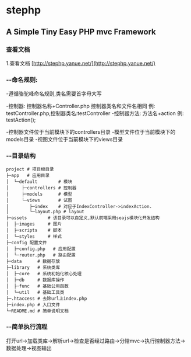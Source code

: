 stephp
======
A Simple Tiny Easy PHP mvc Framework
------------------------------------
### 查看文档
1.查看文档 [http://stephp.yanue.net/](http://stephp.yanue.net/)<br />

### --命名规则:

-遵循骆驼峰命名规则,类名需要首字母大写

-控制器: 控制器名称+Controller.php 控制器类名和文件名相同 例: testController.php,控制器类名:testController
-控制器方法: 方法名+action 例: testAction();

-控制器文件位于当前模块下的controllers目录
-模型文件位于当前模块下的models目录
-视图文件位于当前模块下的views目录

### --目录结构
    project # 项目根目录
    ├─app   # 应用目录
    │  └─default        # 模块
    │     ├─controllers # 控制器
    │     ├─models      # 模型
    │     └─views       # 试图
    │        ├─index    # 对应于IndexController->indexAction.
    │        └─layout.php # layout
    ├─assets        # 该目录可以自定义,默认前端采用seajs模块化开发结构
    │  ├─images     # 图片
    │  ├─scripts    # 脚本
    │  └─styles     # 样式
    ├─config 配置文件
    │  ├─config.php   # 应用配置
    │  └─router.php   # 路由配置
    ├─data      # 数据存放
    ├─library   # 系统类库
    │  ├─core   # 系统初始化核心处理
    │  ├─db     # 数据库操作
    │  ├─func   # 基础公用函数
    │  └─util   # 基础工具类
    ├─.htaccess # 去除url上index.php
    ├─index.php # 入口文件
    └─README.md # 简单说明文档

### --简单执行流程
打开url->加载类库->解析url->检查是否经过路由->分陪mvc->执行控制器方法->数据处理->视图输出



